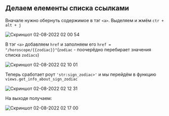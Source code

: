## Делаем елементы списка ссылками
Вначале нужно обернуть содержимое в тэг `<a>`. Выделяем и жмём `ctr + alt + j`

![Скриншот 02-08-2022 02 00 54](https://user-images.githubusercontent.com/84935915/182259528-ee56bcf3-efdc-47c1-9d70-4803aeca0298.png)

В тэг `<a>` добавляем `href` и заполняем его `href = "/horoscope/{{zodiac}}"`(`zodiac` - поочерёдно перебирает значения списка
`zodiacs`)

![Скриншот 02-08-2022 02 10 01](https://user-images.githubusercontent.com/84935915/182260311-4efddaf5-09b4-4373-9c02-4b88f6a18ae8.png)

Теперь сработает роут `'str:sign_zodiac>'` и мы перейдём в функцию `views.get_info_about_sign_zodiac`

![Скриншот 02-08-2022 02 12 31](https://user-images.githubusercontent.com/84935915/182260516-6459927c-ea6d-4044-847a-2adc8911b627.png)

На выходе получаем:

![Скриншот 02-08-2022 02 17 00](https://user-images.githubusercontent.com/84935915/182260883-bdee27a0-80c6-41bc-b6f4-3cfa2f73259f.png)
